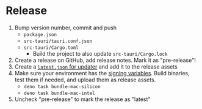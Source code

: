 # Release

1. Bump version number, commit and push
   - `package.json`
   - `src-tauri/tauri.conf.json`
   - `src-tauri/Cargo.toml`
     - Build the project to also update `src-tauri/Cargo.lock`
2. Create a release on GitHub, add release notes. Mark it as "pre-release"!
3. Create a [`latest.json` for updater](https://v2.tauri.app/plugin/updater/#static-json-file) and add it to the release assets
4. Make sure your environment has the [signing variables](https://v2.tauri.app/plugin/updater/#building). Build binaries, test them if needed, and upload them as release assets.
   - `deno task bundle-mac-silicon`
   - `deno task bundle-mac-intel`
5. Uncheck "pre-release" to mark the release as "latest"
